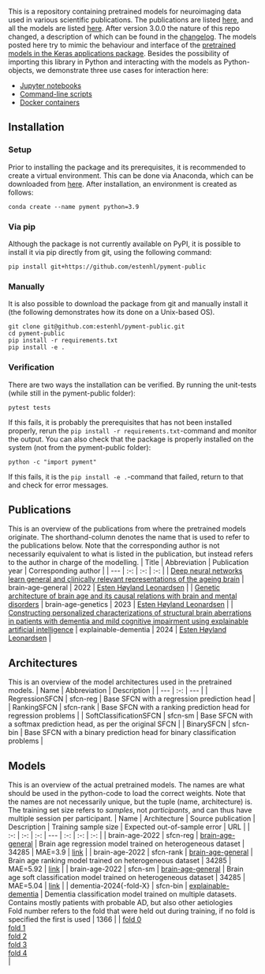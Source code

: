 This is a repository containing pretrained models for neuroimaging data used in various scientific publications. The publications are listed [here](#publications), and all the models are listed [here](#models). After version 3.0.0 the nature of this repo changed, a description of which can be found in the [changelog](CHANGELOG.md). The models posted here try to mimic the behaviour and interface of the [pretrained models in the Keras applications package](https://keras.io/api/applications/). Besides the possibility of importing this library in Python and interacting with the models as Python-objects, we demonstrate three use cases for interaction here:
- [Jupyter notebooks](notebooks)
- [Command-line scripts](scripts)
- [Docker containers](docker)

## Installation
### Setup
Prior to installing the package and its prerequisites, it is recommended to create a virtual environment. This can be done via Anaconda, which can be downloaded from [here](https://docs.anaconda.com/free/anaconda/install/). After installation, an environment is created as follows:
```
conda create --name pyment python=3.9
```

### Via pip
Although the package is not currently available on PyPI, it is possible to install it via pip directly from git, using the following command:
```
pip install git+https://github.com/estenhl/pyment-public
```

### Manually
It is also possible to download the package from git and manually install it (the following demonstrates how its done on a Unix-based OS).
```
git clone git@github.com:estenhl/pyment-public.git
cd pyment-public
pip install -r requirements.txt
pip install -e .
```

### Verification
There are two ways the installation can be verified. By running the unit-tests (while still in the pyment-public folder):
```
pytest tests
```
If this fails, it is probably the prerequisites that has not been installed properly, rerun
the ```pip install -r requirements.txt```-command and monitor the output. You can also check that the package is properly installed on the system (not from the pyment-public folder):
```
python -c "import pyment"
```
If this fails, it is the ```pip install -e .```-command that failed, return to that and check for error messages.

## Publications
This is an overview of the publications from where the pretrained models originate. The shorthand-column denotes the name that is used to refer to the publications below. Note that the corresponding author is not necessarily equivalent to what is listed in the publication, but instead refers to the author in charge of the modelling.
| Title | Abbreviation | Publication year | Corresponding author |
| --- | :-: | :-: | :-: |
| [Deep neural networks learn general and clinically relevant representations of the ageing brain](https://doi.org/10.1016/j.neuroimage.2022.119210) | brain-age-general | 2022 | [Esten Høyland Leonardsen](mailto:estenhl@uio.no) |
| [Genetic architecture of brain age and its causal relations with brain and mental disorders](https://doi.org/10.1038/s41380-023-02087-y) | brain-age-genetics | 2023 | [Esten Høyland Leonardsen](mailto:estenhl@uio.no) |
| [Constructing personalized characterizations of structural brain aberrations in patients with dementia and mild cognitive impairment using explainable artificial intelligence](https://doi.org/10.1101/2023.06.22.23291592) | explainable-dementia | 2024 | [Esten Høyland Leonardsen](mailto:estenhl@uio.no) |

## Architectures
This is an overview of the model architectures used in the pretrained models.
| Name | Abbreviation | Description |
| --- | :-: | --- |
| RegressionSFCN | sfcn-reg | Base SFCN with a regression prediction head |
| RankingSFCN | sfcn-rank | Base SFCN with a ranking prediction head for regression problems |
| SoftClassificationSFCN | sfcn-sm | Base SFCN with a softmax prediction head, as per the original SFCN |
| BinarySFCN | sfcn-bin | Base SFCN with a binary prediction head for binary classification problems |

## Models
This is an overview of the actual pretrained models. The names are what should be used in the python-code to load the correct weights. Note that the names are not necessarily unique, but the tuple (name, architecture) is. The training set size refers to _samples_, not _participants_, and can thus have multiple session per participant.
| Name | Architecture | Source publication | Description | Training sample size | Expected out-of-sample error | URL |
| :-: | :-: | :-: | --- | :-: | :-: | :-: |
| brain-age-2022 | sfcn-reg | [brain-age-general](http://doi.org/10.1016/j.neuroimage.2022.119210) | Brain age regression model trained on heterogeneous dataset | 34285 | MAE=3.9 | [link](https://api.github.com/repos/estenhl/pyment-public/git/blobs/54b7f9545f1120cb302ff7342aaa724513f75219) |
| brain-age-2022 | sfcn-rank | [brain-age-general](http://doi.org/10.1016/j.neuroimage.2022.119210) | Brain age ranking model trained on heterogeneous dataset | 34285 | MAE=5.92 | [link](https://api.github.com/repos/estenhl/pyment-public/git/blobs/5d1bc5fc66327eb905acf81d9956f0391277b078) |
| brain-age-2022 | sfcn-sm | [brain-age-general](http://doi.org/10.1016/j.neuroimage.2022.119210) | Brain age soft classification model trained on heterogeneous dataset | 34285 | MAE=5.04 | [link](https://api.github.com/repos/estenhl/pyment-public/git/blobs/7b4f7bf4c989b80877b0bc0efe8b5125157788b5) |
| dementia-2024{-fold-X} | sfcn-bin | [explainable-dementia](http://doi.org/10.1101/2023.06.22.23291592) | Dementia classification model trained on multiple datasets.<br />Contains mostly patients with probable AD, but also other aetiologies<br />Fold number refers to the fold that were held out during training, if no fold is specified the first is used | 1366 |  | [fold 0](https://api.github.com/repos/estenhl/pyment-public/git/blobs/1f43aafd2461d7e5b4f9ebb6d62e0f2ab363e1b8)<br /> [fold 1](https://api.github.com/repos/estenhl/pyment-public/git/blobs/a0da6b724f3c1477ae2f461c49a91b7d2f46ac72)<br /> [fold 2](https://api.github.com/repos/estenhl/pyment-public/git/blobs/cec0eb79f043a3415f5ab13977dfda24e1f7dc30)<br /> [fold 3](https://api.github.com/repos/estenhl/pyment-public/git/blobs/c885fee44d4839d37d8bcdfd970391788ee85004)<br /> [fold 4](https://api.github.com/repos/estenhl/pyment-public/git/blobs/35d3b0343b83a9851a140cab7baed2dd36e35185)<br /> |
